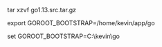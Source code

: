 tar xzvf go1.13.src.tar.gz

export GOROOT_BOOTSTRAP=/home/kevin/app/go

set GOROOT_BOOTSTRAP=C:\kevin\go

